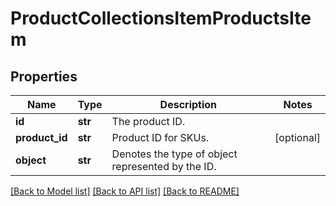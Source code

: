 # ProductCollectionsItemProductsItem


## Properties
Name | Type | Description | Notes
------------ | ------------- | ------------- | -------------
**id** | **str** | The product ID. | 
**product_id** | **str** | Product ID for SKUs. | [optional] 
**object** | **str** | Denotes the type of object represented by the ID. | 

[[Back to Model list]](../README.md#documentation-for-models) [[Back to API list]](../README.md#documentation-for-api-endpoints) [[Back to README]](../README.md)



